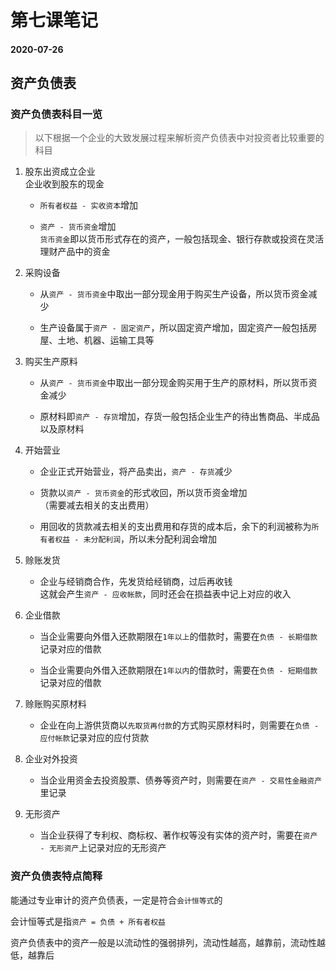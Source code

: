 # 第七课笔记

#### 2020-07-26

## 资产负债表

### 资产负债表科目一览

> 以下根据一个企业的大致发展过程来解析资产负债表中对投资者比较重要的科目

1. 股东出资成立企业<br/>企业收到股东的现金

    + `所有者权益 - 实收资本`增加

    + `资产 - 货币资金`增加<br/>`货币资金`即以货币形式存在的资产，一般包括现金、银行存款或投资在灵活理财产品中的资金

2. 采购设备

    + 从`资产 - 货币资金`中取出一部分现金用于购买生产设备，所以货币资金减少

    + 生产设备属于`资产 - 固定资产`，所以固定资产增加，固定资产一般包括房屋、土地、机器、运输工具等

3. 购买生产原料

    + 从`资产 - 货币资金`中取出一部分现金购买用于生产的原材料，所以货币资金减少

    + 原材料即`资产 - 存货`增加，存货一般包括企业生产的待出售商品、半成品以及原材料

4. 开始营业

    + 企业正式开始营业，将产品卖出，`资产 - 存货`减少

    + 货款以`资产 - 货币资金`的形式收回，所以货币资金增加<br/>（需要减去相关的支出费用）

    + 用回收的货款减去相关的支出费用和存货的成本后，余下的利润被称为`所有者权益 - 未分配利润`，所以未分配利润会增加

5. 赊账发货

    + 企业与经销商合作，先发货给经销商，过后再收钱<br/>这就会产生`资产 - 应收帐款`，同时还会在损益表中记上对应的收入

6. 企业借款

    + 当企业需要向外借入还款期限在`1年以上`的借款时，需要在`负债 - 长期借款`记录对应的借款

    + 当企业需要向外借入还款期限在`1年以内`的借款时，需要在`负债 - 短期借款`记录对应的借款

7. 赊账购买原材料

    + 企业在向上游供货商以`先取货再付款`的方式购买原材料时，则需要在`负债 - 应付帐款`记录对应的应付货款

8. 企业对外投资

    + 当企业用资金去投资股票、债券等资产时，则需要在`资产 - 交易性金融资产`里记录

9. 无形资产

    + 当企业获得了专利权、商标权、著作权等没有实体的资产时，需要在`资产 - 无形资产`上记录对应的无形资产

### 资产负债表特点简释

能通过专业审计的资产负债表，一定是符合`会计恒等式`的

会计恒等式是指`资产 = 负债 + 所有者权益`

资产负债表中的资产一般是以流动性的强弱排列，流动性越高，越靠前，流动性越低，越靠后
